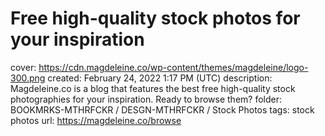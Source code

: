 # Free high-quality stock photos for your inspiration

cover: https://cdn.magdeleine.co/wp-content/themes/magdeleine/logo-300.png
created: February 24, 2022 1:17 PM (UTC)
description: Magdeleine.co is a blog that features the best free high-quality stock photographies for your inspiration. Ready to browse them?
folder: BOOKMRKS-MTHRFCKR / DESGN-MTHRFCKR / Stock Photos
tags: stock photos
url: https://magdeleine.co/browse